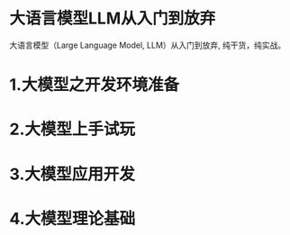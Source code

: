 # 大语言模型LLM从入门到放弃

大语言模型（Large Language Model, LLM）从入门到放弃, 纯干货，纯实战。

# 1.大模型之开发环境准备

# 2.大模型上手试玩

# 3.大模型应用开发

# 4.大模型理论基础

